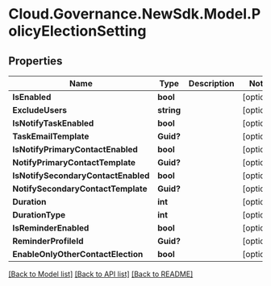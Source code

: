 # Cloud.Governance.NewSdk.Model.PolicyElectionSetting
## Properties

Name | Type | Description | Notes
------------ | ------------- | ------------- | -------------
**IsEnabled** | **bool** |  | [optional] 
**ExcludeUsers** | **string** |  | [optional] 
**IsNotifyTaskEnabled** | **bool** |  | [optional] 
**TaskEmailTemplate** | **Guid?** |  | [optional] 
**IsNotifyPrimaryContactEnabled** | **bool** |  | [optional] 
**NotifyPrimaryContactTemplate** | **Guid?** |  | [optional] 
**IsNotifySecondaryContactEnabled** | **bool** |  | [optional] 
**NotifySecondaryContactTemplate** | **Guid?** |  | [optional] 
**Duration** | **int** |  | [optional] 
**DurationType** | **int** |  | [optional] 
**IsReminderEnabled** | **bool** |  | [optional] 
**ReminderProfileId** | **Guid?** |  | [optional] 
**EnableOnlyOtherContactElection** | **bool** |  | [optional] 

[[Back to Model list]](../README.md#documentation-for-models) [[Back to API list]](../README.md#documentation-for-api-endpoints) [[Back to README]](../README.md)

